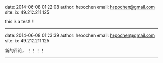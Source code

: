 date: 2014-06-08 01:22:08
author: hepochen
email: hepochen@gmail.com
site: 
ip: 49.212.211.125

this is a test!!!!

- - - - - - - - - - - - - - - -

date: 2014-06-08 01:23:39
author: hepochen
email: hepochen@gmail.com
site: 
ip: 49.212.211.125

新的评论， ！！！！

- - - - - - - - - - - - - - - -

